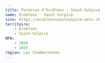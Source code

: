 ```yaml
---
title: Paroisse d'Écublens - Saint-Sulpice
name: Écublens - Saint-Sulpice
site: https://ecublenssaintsulpice.eerv.ch
territoire:
    - Écublens
    - Saint-Sulpice
NPA:
    - 1024
    - 1025
region: Les Chamberonnes
---
```

